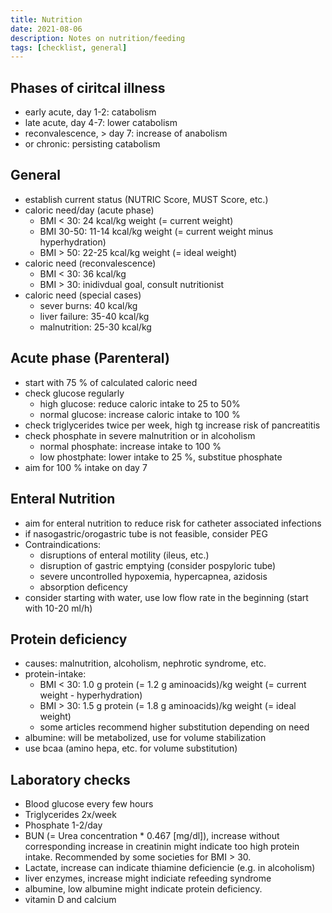 ```yaml
---
title: Nutrition
date: 2021-08-06
description: Notes on nutrition/feeding
tags: [checklist, general]
---
```


## Phases of ciritcal illness

- early acute, day 1-2: catabolism
- late acute, day 4-7: lower catabolism
- reconvalescence, > day 7: increase of anabolism
- or chronic: persisting catabolism

## General

- establish current status (NUTRIC Score, MUST Score, etc.)
- caloric need/day (acute phase)
  - BMI < 30: 24 kcal/kg weight (= current weight)
  - BMI 30-50: 11-14 kcal/kg weight (= current weight minus hyperhydration)
  - BMI > 50: 22-25 kcal/kg weight (= ideal weight)
- caloric need (reconvalescence)
  - BMI < 30: 36 kcal/kg
  - BMI > 30: inidivdual goal, consult nutritionist  
- caloric need (special cases)
  - sever burns: 40 kcal/kg
  - liver failure: 35-40 kcal/kg
  - malnutrition: 25-30 kcal/kg

## Acute phase (Parenteral)

- start with 75 % of calculated caloric need
- check glucose regularly
  - high glucose: reduce caloric intake to 25 to 50%
  - normal glucose: increase caloric intake to 100 %
- check triglycerides twice per week, high tg increase risk of pancreatitis
- check phosphate in severe malnutrition or in alcoholism
  - normal phosphate: increase intake to 100 %
  - low phostphate: lower intake to 25 %, substitue phosphate
- aim for 100 % intake on day 7

## Enteral Nutrition

- aim for enteral nutrition to reduce risk for catheter associated infections
- if nasogastric/orogastric tube is not feasible, consider PEG
- Contraindications:
  - disruptions of enteral motility (ileus, etc.)
  - disruption of gastric emptying (consider pospyloric tube)
  - severe uncontrolled hypoxemia, hypercapnea, azidosis
  - absorption deficency
- consider starting with water, use low flow rate in the beginning (start with 10-20 ml/h)

## Protein deficiency

- causes: malnutrition, alcoholism, nephrotic syndrome, etc.
- protein-intake:
  - BMI < 30: 1.0 g protein (= 1.2 g aminoacids)/kg weight (= current weight - hyperhydration)
  - BMI > 30: 1.5 g protein (= 1.8 g aminoacids)/kg weight (= ideal weight)
  - some articles recommend higher substitution depending on need
- albumine: will be metabolized, use for volume stabilization
- use bcaa (amino hepa, etc. for volume substitution)

## Laboratory checks

- Blood glucose every few hours
- Triglycerides 2x/week
- Phosphate 1-2/day
- BUN (= Urea concentration * 0.467 [mg/dl]), increase without corresponding increase in creatinin might indicate too high protein intake. Recommended by some societies for BMI > 30.
- Lactate, increase can indicate thiamine deficiencie (e.g. in alcoholism)
- liver enzymes, increase might indiciate refeeding syndrome
- albumine, low albumine might indicate protein deficiency.
- vitamin D and calcium
